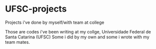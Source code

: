 # UFSC-projects
Projects i've done by myself/with team at college

Those are codes i've been writing at my collge, Universidade Federal de Santa Catarina (UFSC)
Some i did by my own and some i wrote with my team mates.
